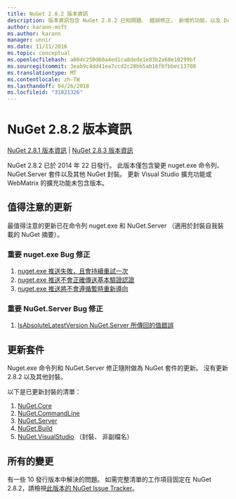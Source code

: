 ```yaml
---
title: NuGet 2.8.2 版本資訊
description: 版本資訊包含 NuGet 2.8.2 已知問題、 錯誤修正、 新增的功能，以及 Dcr。
author: karann-msft
ms.author: karann
manager: unnir
ms.date: 11/11/2016
ms.topic: conceptual
ms.openlocfilehash: a004c250d60a4ed1ca8dede1e83b2a68e10299bf
ms.sourcegitcommit: 3eab9c4dd41ea7ccd2c28bb5ab16f6fbbec13708
ms.translationtype: MT
ms.contentlocale: zh-TW
ms.lasthandoff: 04/26/2018
ms.locfileid: "31821326"
---
```

# <a name="nuget-282-release-notes"></a>NuGet 2.8.2 版本資訊

[NuGet 2.8.1 版本資訊](../release-notes/nuget-2.8.1.md) | [NuGet 2.8.3 版本資訊](../release-notes/nuget-2.8.3.md)

NuGet 2.8.2 已於 2014 年 22 日發行。  此版本僅包含變更 nuget.exe 命令列、 NuGet.Server 套件以及其他 NuGet 封裝。  更新 Visual Studio 擴充功能或 WebMatrix 的擴充功能未包含版本。

## <a name="notable-updates"></a>值得注意的更新

最值得注意的更新已在命令列 nuget.exe 和 NuGet.Server （適用於封裝自我裝載的 NuGet 摘要）。

### <a name="important-nugetexe-bug-fixes"></a>重要 nuget.exe Bug 修正

1. [nuget.exe 推送失敗，且會持續重試一次](https://nuget.codeplex.com/workitem/4000)
1. [nuget.exe 推送不會正確傳送基本驗證認證](https://nuget.codeplex.com/workitem/4109)
1. [nuget.exe 推送將不會遵循暫時重新導向](https://nuget.codeplex.com/workitem/4050)

### <a name="important-nugetserver-bug-fix"></a>重要 NuGet.Server Bug 修正

1. [IsAbsoluteLatestVersion NuGet.Server 所傳回的值錯誤](https://nuget.codeplex.com/workitem/4147)

## <a name="packages-updated"></a>更新套件

Nuget.exe 命令列和 NuGet.Server 修正隨附做為 NuGet 套件的更新。  沒有更新 2.8.2 以及其他封裝。

以下是已更新封裝的清單：

1. [NuGet.Core](https://www.nuget.org/packages/NuGet.Core/)
1. [NuGet.CommandLine](https://www.nuget.org/packages/NuGet.CommandLine/)
1. [NuGet.Server](https://www.nuget.org/packages/NuGet.Server/)
1. [NuGet.Build](https://www.nuget.org/packages/NuGet.Build/)
1. [NuGet.VisualStudio](https://www.nuget.org/packages/NuGet.VisualStudio/) （封裝、 非副檔名）

## <a name="all-changes"></a>所有的變更
有一些 10 發行版本中解決的問題。 如需完整清單的工作項目固定在 NuGet 2.8.2，請檢視[此版本的 NuGet Issue Tracker](https://nuget.codeplex.com/workitem/list/advanced?keyword=&status=All&type=All&priority=All&release=NuGet%202.8.2&assignedTo=All&component=All&sortField=LastUpdatedDate&sortDirection=Descending&page=0&reasonClosed=All)。
